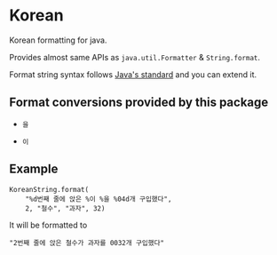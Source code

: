 Korean
======

Korean formatting for java.  

Provides almost same APIs as `java.util.Formatter` & `String.format`.  

Format string syntax follows [Java's standard](http://docs.oracle.com/javase/6/docs/api/java/util/Formatter.html#syntax)
and you can extend it.  

Format conversions provided by this package
-------------------------------------------

*   `을`

*   `이`
    
Example
-------

    KoreanString.format(
        "%d번째 줄에 앉은 %이 %을 %04d개 구입했다",
        2, "철수", "과자", 32)

It will be formatted to

    "2번째 줄에 앉은 철수가 과자를 0032개 구입했다"
